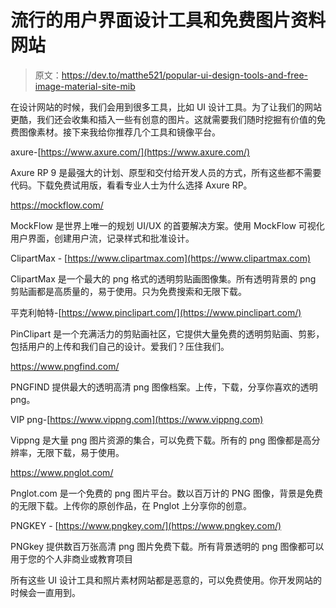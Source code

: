 # 流行的用户界面设计工具和免费图片资料网站

> 原文：<https://dev.to/matthe521/popular-ui-design-tools-and-free-image-material-site-mib>

在设计网站的时候，我们会用到很多工具，比如 UI 设计工具。为了让我们的网站更酷，我们还会收集和插入一些有创意的图片。这就需要我们随时挖掘有价值的免费图像素材。接下来我给你推荐几个工具和镜像平台。

axure-[https://www.axure.com/](https://www.axure.com/)

Axure RP 9 是最强大的计划、原型和交付给开发人员的方式，所有这些都不需要代码。下载免费试用版，看看专业人士为什么选择 Axure RP。

https://mockflow.com/

MockFlow 是世界上唯一的规划 UI/UX 的首要解决方案。使用 MockFlow 可视化用户界面，创建用户流，记录样式和批准设计。

ClipartMax - [https://www.clipartmax.com](https://www.clipartmax.com)

ClipartMax 是一个最大的 png 格式的透明剪贴画图像集。所有透明背景的 png 剪贴画都是高质量的，易于使用。只为免费搜索和无限下载。

平克利帕特-[https://www.pinclipart.com/](https://www.pinclipart.com/)

PinClipart 是一个充满活力的剪贴画社区，它提供大量免费的透明剪贴画、剪影，包括用户的上传和我们自己的设计。爱我们？压住我们。

https://www.pngfind.com/

PNGFIND 提供最大的透明高清 png 图像档案。上传，下载，分享你喜欢的透明 png。

VIP png-[https://www.vippng.com](https://www.vippng.com)

Vippng 是大量 png 图片资源的集合，可以免费下载。所有的 png 图像都是高分辨率，无限下载，易于使用。

https://www.pnglot.com/

Pnglot.com 是一个免费的 png 图片平台。数以百万计的 PNG 图像，背景是免费的无限下载。上传你的原创作品，在 Pnglot 上分享你的创意。

PNGKEY - [https://www.pngkey.com/](https://www.pngkey.com/)

PNGkey 提供数百万张高清 png 图片免费下载。所有背景透明的 png 图像都可以用于您的个人非商业或教育项目

所有这些 UI 设计工具和照片素材网站都是恶意的，可以免费使用。你开发网站的时候会一直用到。